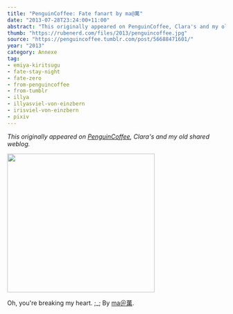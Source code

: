 ```yaml
---
title: "PenguinCoffee: Fate fanart by ma@萬"
date: "2013-07-28T23:24:00+11:00"
abstract: "This originally appeared on PenguinCoffee, Clara's and my old shared weblog."
thumb: "https://rubenerd.com/files/2013/penguincoffee.jpg"
source: "https://penguincoffee.tumblr.com/post/56688471601/"
year: "2013"
category: Annexe
tag:
- emiya-kiritsugu
- fate-stay-night
- fate-zero
- from-penguincoffee
- from-tumblr
- illya
- illyasviel-von-einzbern
- irisviel-von-einzbern
- pixiv
---
```

*This originally appeared on [PenguinCoffee](https://rubenerd.com/tag/from-penguincoffee/), Clara's and my old shared weblog.*

<img src="https://rubenerd.com/files/museum/penguincoffee-56688471601@1x.jpg" alt="" style="width:340px; height:320px;" srcset="https://rubenerd.com/files/museum/penguincoffee-56688471601@1x.jpg 1x, https://rubenerd.com/files/museum/penguincoffee-56688471601@2x.jpg 2x" />

Oh, you're breaking my heart. ;_;
By <a href="http://www.pixiv.net/member_illust.php?mode=medium&amp;illust_id=28650278">ma＠萬</a>.

